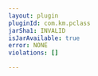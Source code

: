 ```yaml
---
layout: plugin
pluginId: com.km.pclass
jarSha1: INVALID
isJarAvailable: true
error: NONE
violations: []

---
```

